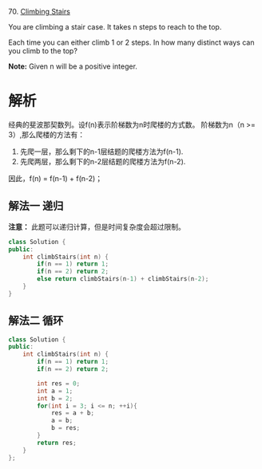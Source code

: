 70\. [Climbing Stairs](https://leetcode.com/problems/climbing-stairs)

You are climbing a stair case. It takes n steps to reach to the top.

Each time you can either climb 1 or 2 steps. In how many distinct ways can you climb to the top?

**Note:** Given n will be a positive integer.

# 解析
经典的斐波那契数列。设f(n)表示阶梯数为n时爬楼的方式数。
阶梯数为n（n >= 3）,那么爬楼的方法有：
1. 先爬一层，那么剩下的n-1层结题的爬楼方法为f(n-1).
2. 先爬两层，那么剩下的n-2层结题的爬楼方法为f(n-2).

因此，f(n) = f(n-1) + f(n-2)；

## 解法一 递归
**注意：** 此题可以递归计算，但是时间复杂度会超过限制。

```cpp
class Solution {
public:
    int climbStairs(int n) {
        if(n == 1) return 1;
        if(n == 2) return 2;
        else return climbStairs(n-1) + climbStairs(n-2);
    }
}
```

## 解法二 循环

```cpp
class Solution {
public:
    int climbStairs(int n) {
        if(n == 1) return 1;
        if(n == 2) return 2;

        int res = 0;
        int a = 1;
        int b = 2;
        for(int i = 3; i <= n; ++i){
            res = a + b;
            a = b;
            b = res;
        }
        return res;
    }
};
```
